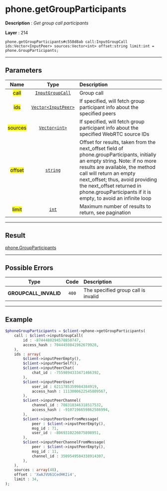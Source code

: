 # phone.getGroupParticipants

**Description** : *Get group call participants*

**Layer** : 214

```tl
phone.getGroupParticipants#c558d8ab call:InputGroupCall ids:Vector<InputPeer> sources:Vector<int> offset:string limit:int = phone.GroupParticipants;
```

---

## Parameters

| Name | Type | Description |
| :---: | :---: | :--- |
| <mark>call</mark> | [`InputGroupCall`](type/InputGroupCall) | Group call |
| <mark>ids</mark> | [`Vector<InputPeer>`](type/InputPeer) | If specified, will fetch group participant info about the specified peers |
| <mark>sources</mark> | [`Vector<int>`](type/int) | If specified, will fetch group participant info about the specified WebRTC source IDs |
| <mark>offset</mark> | [`string`](type/string) | Offset for results, taken from the next_offset field of phone.groupParticipants, initially an empty string. Note: if no more results are available, the method call will return an empty next_offset; thus, avoid providing the next_offset returned in phone.groupParticipants if it is empty, to avoid an infinite loop |
| <mark>limit</mark> | [`int`](type/int) | Maximum number of results to return, see pagination |

---

## Result

[phone.GroupParticipants](type/phone.GroupParticipants)

---

## Possible Errors

| Type | Code | Description |
| :---: | :---: | :--- |
| **GROUPCALL_INVALID** | `400` | The specified group call is invalid |

---

## Example

```php
$phoneGroupParticipants = $client->phone->getGroupParticipants(
	call : $client->inputGroupCall(
		id : -8744480294578850747,
		access_hash : 7044450841962679928,
	),
	ids : array(
		$client->inputPeerEmpty(),
		$client->inputPeerSelf(),
		$client->inputPeerChat(
			chat_id : -7559894333471466392,
		),
		$client->inputPeerUser(
			user_id : 6211785359984384919,
			access_hash : 1113000622545809567,
		),
		$client->inputPeerChannel(
			channel_id : 708318346318517532,
			access_hash : -9107196659862586994,
		),
		$client->inputPeerUserFromMessage(
			peer : $client->inputPeerEmpty(),
			msg_id : 71,
			user_id : -8069310226075898951,
		),
		$client->inputPeerChannelFromMessage(
			peer : $client->inputPeerEmpty(),
			msg_id : 11,
			channel_id : 3509549584338914307,
		),
	),
	sources : array(48),
	offset : 'XwAJVU61CedHKIi4',
	limit : 34,
);
```